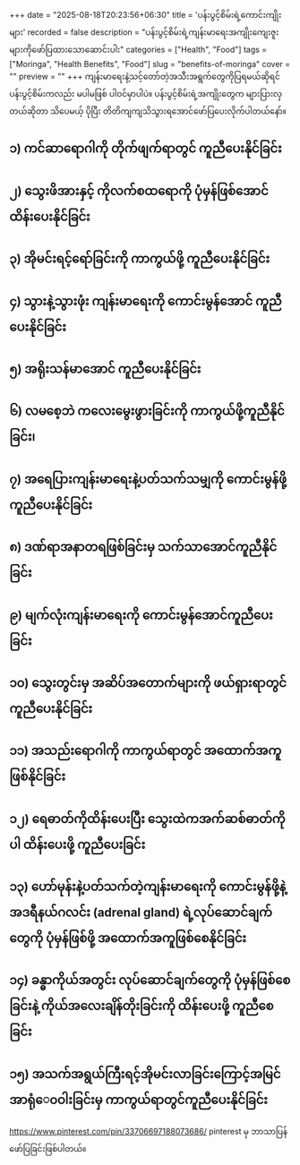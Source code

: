 +++
date = "2025-08-18T20:23:56+06:30"
title = 'ပန်းပွင့်စိမ်းရဲ့ကောင်းကျိုးများ'
recorded = false
description = "ပန်းပွင့်စိမ်းရဲ့ကျန်းမာရေးအကျိုးကျေးဇူးများကိုဖော်ပြထားသောဆောင်းပါး"
categories = ["Health", "Food"]
tags = ["Moringa", "Health Benefits", "Food"]
slug = "benefits-of-moringa"
cover = ""
preview = ""
+++
ကျန်းမာရေးနဲ့သင့်တော်တဲ့အသီးအရွက်တွေကိုပြရမယ်ဆိုရင် ပန်းပွင့်စိမ်းကလည်း မပါမဖြစ် ပါဝင်မှာပါပဲ။ ပန်းပွင့်စိမ်းရဲ့အကျိုးတွေက များပြားလှတယ်ဆိုတာ သိပေမယ့် ပိုပြီး တိတိကျကျသိသွားရအောင်ဖော်ပြပေးလိုက်ပါတယ်နော်။ 

## ၁) ကင်ဆာရောဂါကို တိုက်ဖျက်ရာတွင် ကူညီပေးနိုင်ခြင်း 

## ၂) သွေးဖိအားနှင့် ကိုလက်စထရောကို ပုံမှန်ဖြစ်အောင် ထိန်းပေးနိုင်ခြင်း 

## ၃) အိုမင်းရင့်ရော်ခြင်းကို ကာကွယ်ဖို့ ကူညီပေးနိုင်ခြင်း 

## ၄) သွားနဲ့သွားဖုံး ကျန်းမာရေးကို ကောင်းမွန်အောင် ကူညီပေးနိုင်ခြင်း 

## ၅) အရိုးသန်မာအောင် ကူညီပေးနိုင်ခြင်း 

## ၆) လမစေ့ဘဲ ကလေးမွေးဖွားခြင်းကို ကာကွယ်ဖို့ကူညီနိုင်ခြင်း၊ 

## ၇) အရေပြားကျန်းမာရေးနဲ့ပတ်သက်သမျှကို ကောင်းမွန်ဖို့ကူညီပေးနိုင်ခြင်း 

## ၈) ဒဏ်ရာအနာတရဖြစ်ခြင်းမှ သက်သာအောင်ကူညီနိုင်ခြင်း 

## ၉) မျက်လုံးကျန်းမာရေးကို ကောင်းမွန်အောင်ကူညီပေးခြင်း 

## ၁၀) သွေးတွင်းမှ အဆိပ်အတောက်များကို ဖယ်ရှားရာတွင် ကူညီပေးနိုင်ခြင်း 

## ၁၁) အသည်းရောဂါကို ကာကွယ်ရာတွင် အထောက်အကူဖြစ်နိုင်ခြင်း

## ၁၂) ရေဓာတ်ကိုထိန်းပေးပြီး သွေးထဲကအက်ဆစ်ဓာတ်ကိုပါ ထိန်းပေးဖို့ ကူညီပေးခြင်း 

## ၁၃) ဟော်မုန်းနဲ့ပတ်သက်တဲ့ကျန်းမာရေးကို ကောင်းမွန်ဖို့နဲ့ အဒရီနယ်ဂလင်း (adrenal gland) ရဲ့လုပ်ဆောင်ချက်တွေကို ပုံမှန်ဖြစ်ဖို့ အထောက်အကူဖြစ်စေနိုင်ခြင်း 

## ၁၄) ခန္ဓာကိုယ်အတွင်း လုပ်ဆောင်ချက်တွေကို ပုံမှန်ဖြစ်စေခြင်းနဲ့ ကိုယ်အလေးချိန်တိုးခြင်းကို ထိန်းပေးဖို့ ကူညီစေခြင်း 

## ၁၅) အသက်အရွယ်ကြီးရင့်အိုမင်းလာခြင်းကြောင့်အမြင်အာရုံေ၀ဝါးခြင်းမှ ကာကွယ်ရာတွင်ကူညီပေးနိုင်ခြင်း

https://www.pinterest.com/pin/33706697188073686/ pinterest မှ ဘာသာပြန်ဖော်ပြခြင်းဖြစ်ပါတယ်။